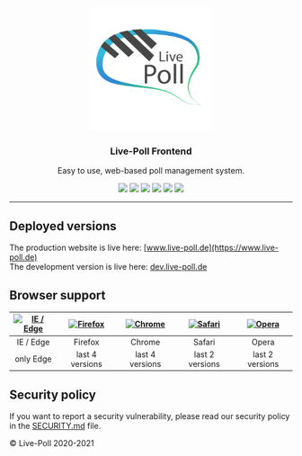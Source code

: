 <p align="center">
  <img alt="Live-Poll Logo" src="./media/logo.png" height="220px" />
  <h3 align="center">Live-Poll Frontend</h3>
  <p align="center">Easy to use, web-based poll management system.</p>
  <p align="center">
  <a target="_blank" href="https://github.com/livepoll/live-poll/releases/latest"><img src="https://img.shields.io/github/v/release/livepoll/live-poll?include_prereleases"></a>
	<a target="_blank" href="https://github.com/livepoll/live-poll/blob/develop/.github/workflows/ci-deploy.yml"><img src="https://img.shields.io/github/workflow/status/livepoll/live-poll/Angular%20Deploy?label=Docker%20build"></a>
  <a target="_blank" href="./.github/workflows/ci.yml"><img src="https://github.com/livepoll/live-poll/workflows/Angular%20CI/badge.svg"></a>
  <a target="_blank" href="./.github/workflows/codeql-analysis.yml"><img src="https://github.com/livepoll/live-poll/actions/workflows/codeql-analysis.yml/badge.svg"></a>
	<a target="_blank" href="https://makeapullrequest.com"><img src="https://img.shields.io/badge/PRs-welcome-brightgreen.svg"></a>
  <a target="_blank" href="./LICENSE"><img src="https://img.shields.io/github/license/livepoll/live-poll"></a>
</p>

---

## Deployed versions
The production website is live here: [www.live-poll.de](https://www.live-poll.de)<br>
The development version is live here: [dev.live-poll.de](https://dev.live-poll.de)

## Browser support
| [<img src="https://raw.githubusercontent.com/alrra/browser-logos/master/src/edge/edge_48x48.png" alt="IE / Edge" width="24px" height="24px" />](https://www.microsoft.com/de-de/edge) | [<img src="https://raw.githubusercontent.com/alrra/browser-logos/master/src/firefox/firefox_48x48.png" alt="Firefox" width="24px" height="24px" />](https://www.mozilla.org/de/firefox/new/) | [<img src="https://raw.githubusercontent.com/alrra/browser-logos/master/src/chrome/chrome_48x48.png" alt="Chrome" width="24px" height="24px" />](https://www.google.com/intl/de_de/chrome/) | [<img src="https://raw.githubusercontent.com/alrra/browser-logos/master/src/safari/safari_48x48.png" alt="Safari" width="24px" height="24px" />](https://support.apple.com/de_DE/downloads/safari) | [<img src="https://raw.githubusercontent.com/alrra/browser-logos/master/src/opera/opera_48x48.png" alt="Opera" width="24px" height="24px" />](https://www.opera.com/de/download) |
|:-------------------------------------------------------------------------------------------------------------------------------------------------------------------------------------:|:--------------------------------------------------------------------------------------------------------------------------------------------------------------------------------------------:|:-------------------------------------------------------------------------------------------------------------------------------------------------------------------------------------------:|:--------------------------------------------------------------------------------------------------------------------------------------------------------------------------------------------------:|:--------------------------------------------------------------------------------------------------------------------------------------------------------------------------------:|
| IE / Edge                                                                                                                                                                             | Firefox                                                                                                                                                                                      | Chrome                                                                                                                                                                                      | Safari                                                                                                                                                                                             | Opera                                                                                                                                                                            |
| only Edge                                                                                                                                                                             | last 4 versions                                                                                                                                                                              | last 4 versions                                                                                                                                                                             | last 2 versions                                                                                                                                                                                    | last 2 versions                                                                                                                                                                  |

## Security policy
If you want to report a security vulnerability, please read our security policy in the [SECURITY.md](https://github.com/livepoll/live-poll/blob/master/SECURITY.md) file.

© Live-Poll 2020-2021
